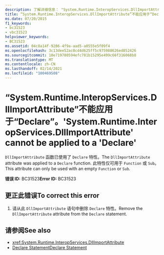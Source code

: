 ```yaml
---
description: 了解详细信息： "System.Runtime.InteropServices.DllImportAttribute" 不能应用于 "Declare"
title: “System.Runtime.InteropServices.DllImportAttribute”不能应用于“Declare”。
ms.date: 07/20/2015
f1_keywords:
- bc31523
- vbc31523
helpviewer_keywords:
- BC31523
ms.assetid: 04c8a14f-9286-4f9a-aad5-a0555e5f09f4
ms.openlocfilehash: 3c13dee52ac0cd4d625ff5c975988626ed852426
ms.sourcegitcommit: 10e719780594efc781b15295e499c66f316068b8
ms.translationtype: MT
ms.contentlocale: zh-CN
ms.lasthandoff: 02/14/2021
ms.locfileid: "100469508"
---
```

# <a name="systemruntimeinteropservicesdllimportattribute-cannot-be-applied-to-a-declare"></a><span data-ttu-id="0aec1-103">“System.Runtime.InteropServices.DllImportAttribute”不能应用于“Declare”。</span><span class="sxs-lookup"><span data-stu-id="0aec1-103">'System.Runtime.InteropServices.DllImportAttribute' cannot be applied to a 'Declare'</span></span>

<span data-ttu-id="0aec1-104">`DllImportAttribute` 函数已使用了 `Declare` 特性。</span><span class="sxs-lookup"><span data-stu-id="0aec1-104">The `DllImportAttribute` attribute was applied to a `Declare` function.</span></span> <span data-ttu-id="0aec1-105">此特性仅可用于 `Function` 或 `Sub`。</span><span class="sxs-lookup"><span data-stu-id="0aec1-105">This attribute can only be used with an empty `Function` or `Sub`.</span></span>  
  
 <span data-ttu-id="0aec1-106">**错误 ID:** BC31523</span><span class="sxs-lookup"><span data-stu-id="0aec1-106">**Error ID:** BC31523</span></span>  
  
## <a name="to-correct-this-error"></a><span data-ttu-id="0aec1-107">更正此错误</span><span class="sxs-lookup"><span data-stu-id="0aec1-107">To correct this error</span></span>  
  
1. <span data-ttu-id="0aec1-108">请从此 `DllImportAttribute` 语句中删除 `Declare` 特性。</span><span class="sxs-lookup"><span data-stu-id="0aec1-108">Remove the `DllImportAttribute` attribute from the `Declare` statement.</span></span>  
  
## <a name="see-also"></a><span data-ttu-id="0aec1-109">请参阅</span><span class="sxs-lookup"><span data-stu-id="0aec1-109">See also</span></span>

- <xref:System.Runtime.InteropServices.DllImportAttribute>
- [<span data-ttu-id="0aec1-110">Declare Statement</span><span class="sxs-lookup"><span data-stu-id="0aec1-110">Declare Statement</span></span>](../language-reference/statements/declare-statement.md)
